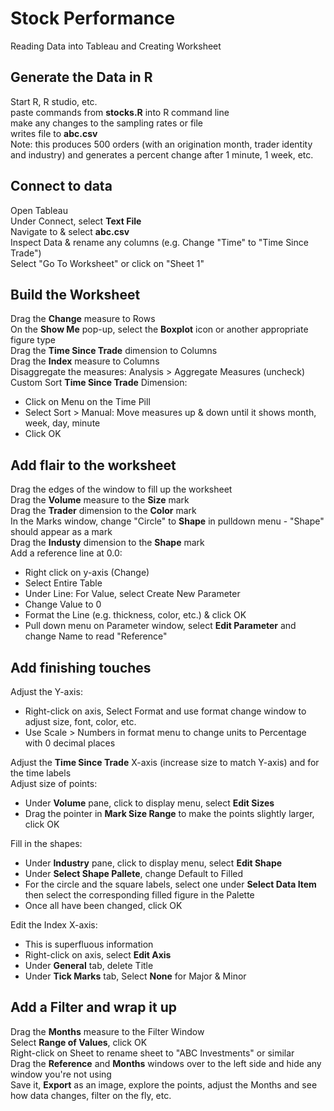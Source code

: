 # Stock Performance
Reading Data into Tableau and Creating Worksheet 

## Generate the Data in R
Start R, R studio, etc.<br>
paste commands from <b>stocks.R</b> into R command line<br>
make any changes to the sampling rates or file<br>
writes file to <b>abc.csv</b><br>
Note: this produces 500 orders (with an origination month, trader identity and industry) and generates a percent change after 1 minute, 1 week, etc.<br>

## Connect to data
Open Tableau<br>
Under Connect, select <b>Text File</b><br>
Navigate to & select <b>abc.csv</b><br>
Inspect Data & rename any columns (e.g. Change "Time" to "Time Since Trade")<br>
Select "Go To Worksheet" or click on "Sheet 1"<br>

## Build the Worksheet 
Drag the <b>Change</b> measure to Rows<br>
On the <b>Show Me</b> pop-up, select the <b>Boxplot</b> icon or another appropriate figure type<br>
Drag the <b>Time Since Trade</b> dimension to Columns<br>
Drag the <b>Index</b> measure to Columns<br>
Disaggregate the measures: Analysis > Aggregate Measures (uncheck) <br>
Custom Sort <b>Time Since Trade</b> Dimension: <br>
* Click on Menu on the Time Pill<br> 
* Select Sort > Manual: Move measures up & down until it shows month, week, day, minute<br>
* Click OK

## Add flair to the worksheet
Drag the edges of the window to fill up the worksheet <br>
Drag the <b>Volume</b> measure to the <b>Size</b> mark<br>
Drag the <b>Trader</b> dimension to the <b>Color</b> mark<br>
In the Marks window, change "Circle" to <b>Shape</b> in pulldown menu - "Shape" should appear as a mark<br>
Drag the <b>Industy</b> dimension to the <b>Shape</b> mark<br>
Add a reference line at 0.0: <br>
* Right click on y-axis (Change)<br>
* Select Entire Table<br>
* Under Line: For Value, select Create New Parameter<br>
* Change Value to 0
* Format the Line (e.g. thickness, color, etc.) & click OK<br>
* Pull down menu on Parameter window, select <b>Edit Parameter</b> and change Name to read "Reference"<br>

## Add finishing touches
Adjust the Y-axis: <br>
* Right-click on axis, Select Format and use format change window to adjust size, font, color, etc.<br>
* Use Scale > Numbers in format menu to change units to Percentage with 0 decimal places <br>

Adjust the <b>Time Since Trade</b> X-axis (increase size to match Y-axis) and for the time labels<br>
Adjust size of points: <br>
* Under <b>Volume</b> pane, click to display menu, select <b>Edit Sizes</b><br>
* Drag the pointer in <b>Mark Size Range</b> to make the points slightly larger, click OK<br>

Fill in the shapes: <br>
* Under <b>Industry</b> pane, click to display menu, select <b>Edit Shape</b><br>
* Under <b>Select Shape Pallete</b>, change Default to Filled<br>
* For the circle and the square labels, select one under <b>Select Data Item</b> then select the corresponding filled figure in the Palette<br>
* Once all have been changed, click OK<br>

Edit the Index X-axis: <br>
* This is superfluous information<br>
* Right-click on axis, select <b>Edit Axis</b><br>
* Under <b>General</b> tab, delete Title<br>
* Under <b>Tick Marks</b> tab, Select <b>None</b> for Major & Minor <br>

## Add a Filter and wrap it up <br>
Drag the <b>Months</b> measure to the Filter Window<br>
Select <b>Range of Values</b>, click OK<br>
Right-click on Sheet to rename sheet to "ABC Investments" or similar<br>
Drag the <b>Reference</b> and <b>Months</b> windows over to the left side and hide any window you're not using<br>
Save it, <b>Export</b> as an image, explore the points, adjust the Months and see how data changes, filter on the fly, etc.<br>





